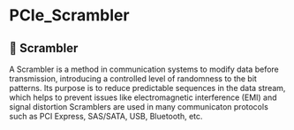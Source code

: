 # PCIe_Scrambler
## 🔄 **Scrambler**
A Scrambler is a method in communication systems to modify data before transmission, introducing a controlled level of randomness to the bit patterns. Its purpose is to reduce predictable sequences in the data stream, which helps to prevent issues like electromagnetic interference (EMI) and signal distortion   Scramblers are used in many communicaton protocols such as PCI Express, SAS/SATA, USB, Bluetooth, etc. 
